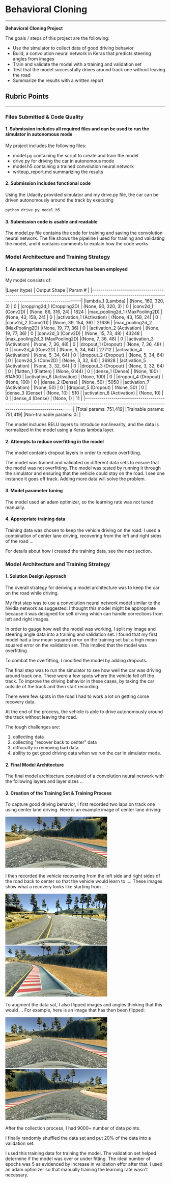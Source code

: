 # **Behavioral Cloning** 

---

**Behavioral Cloning Project**

The goals / steps of this project are the following:
* Use the simulator to collect data of good driving behavior
* Build, a convolution neural network in Keras that predicts steering angles from images
* Train and validate the model with a training and validation set
* Test that the model successfully drives around track one without leaving the road
* Summarize the results with a written report


[//]: # (Image References)

[image2]: ./examples/center_2018_06_11_16_55_56_353.jpg "Center lane driving"
[image3]: ./examples/center_2018_06_12_11_50_27_781.jpg "Recovery Image"
[image5]: ./examples/center_2018_06_11_19_22_31_834.jpg "Recovery Image"
[image6]: ./examples/center_2018_06_11_16_55_56_353.jpg "Normal Image"
[image7]: ./examples/flipped.jpg "Flipped Image"

## Rubric Points

---
### Files Submitted & Code Quality

#### 1. Submission includes all required files and can be used to run the simulator in autonomous mode

My project includes the following files:
* model.py containing the script to create and train the model
* drive.py for driving the car in autonomous mode
* model.h5 containing a trained convolution neural network 
* writeup_report.md summarizing the results

#### 2. Submission includes functional code
Using the Udacity provided simulator and my drive.py file, the car can be driven autonomously around the track by executing 
```sh
python drive.py model.h5
```

#### 3. Submission code is usable and readable

The model.py file contains the code for training and saving the convolution neural network. The file shows the pipeline I used for training and validating the model, and it contains comments to explain how the code works.

### Model Architecture and Training Strategy

#### 1. An appropriate model architecture has been employed

My model consists of:

|Layer (type)                                     |                  Output Shape                                     |           Param #                |
|------------------------------------------------------------------------------------------------------------------------------------------------------|
|lambda_1 (Lambda)                                     |             (None, 160, 320, 3)                                     |    0                      |
|cropping2d_1 (Cropping2D)                                     |     (None, 90, 320, 3)                                     |     0                      |
|conv2d_1 (Conv2D)                                     |             (None, 86, 316, 24)                                     |    1824                   |
|max_pooling2d_1 (MaxPooling2D)                                     |(None, 43, 158, 24)                                     |    0                      |
|activation_1 (Activation)                                     |     (None, 43, 158, 24)                                     |    0                      |
|conv2d_2 (Conv2D)                                     |             (None, 39, 154, 36)                                     |    21636                  |
|max_pooling2d_2 (MaxPooling2D)                                     |(None, 19, 77, 36)                                     |     0                      |
|activation_2 (Activation)                                     |     (None, 19, 77, 36)                                     |     0                      |
|conv2d_3 (Conv2D)                                     |             (None, 15, 73, 48)                                     |     43248                  |
|max_pooling2d_3 (MaxPooling2D)                                     |(None, 7, 36, 48)                                     |      0                      |
|activation_3 (Activation)                                     |     (None, 7, 36, 48)                                     |      0                      |
|dropout_1 (Dropout)                                     |           (None, 7, 36, 48)                                     |      0                      |
|conv2d_4 (Conv2D)                                     |             (None, 5, 34, 64)                                     |      27712                  |
|activation_4 (Activation)                                     |     (None, 5, 34, 64)                                     |      0                      |
|dropout_2 (Dropout)                                     |           (None, 5, 34, 64)                                     |      0                      |
|conv2d_5 (Conv2D)                                     |             (None, 3, 32, 64)                                     |      36928                  |
|activation_5 (Activation)                                     |     (None, 3, 32, 64)                                     |      0                      |
|dropout_3 (Dropout)                                     |           (None, 3, 32, 64)                                     |      0                      |
|flatten_1 (Flatten)                                     |           (None, 6144)                                     |           0                      |
|dense_1 (Dense)                                     |               (None, 100)                                     |            614500                 |
|activation_6 (Activation)                                     |     (None, 100)                                     |            0                      |
|dropout_4 (Dropout)                                     |           (None, 100)                                     |            0                      |
|dense_2 (Dense)                                     |               (None, 50)                                     |             5050                   |
|activation_7 (Activation)                                     |     (None, 50)                                     |             0                      |
|dropout_5 (Dropout)                                     |           (None, 50)                                     |             0                      |
|dense_3 (Dense)                                     |               (None, 10)                                     |             510                    |
|activation_8 (Activation)                                     |     (None, 10)                                     |             0                      |
|dense_4 (Dense)                                     |               (None, 1)                                     |              11                     |
|------------------------------------------------------------------------------------------------------------------------------------------------------|
|Total params: 751,419|
|Trainable params: 751,419|
|Non-trainable params: 0|
|


The model includes RELU layers to introduce nonlinearity, and the data is normalized in the model using a Keras lambda layer.

#### 2. Attempts to reduce overfitting in the model

The model contains dropout layers in order to reduce overfitting.

The model was trained and validated on different data sets to ensure that the model was not overfitting. The model was tested by running it through the simulator and ensuring that the vehicle could stay on the road. I see one instance it goes off track. Adding more data will solve the problem.

#### 3. Model parameter tuning

The model used an adam optimizer, so the learning rate was not tuned manually.

#### 4. Appropriate training data

Training data was chosen to keep the vehicle driving on the road. I used a combination of center lane driving, recovering from the left and right sides of the road ... 

For details about how I created the training data, see the next section. 

### Model Architecture and Training Strategy

#### 1. Solution Design Approach

The overall strategy for deriving a model architecture was to keep the car on the road while driving.

My first step was to use a convolution neural network model similar to the Nvidia network as suggested. I thought this model might be appropriate because it was designed for self drving which can handle corrections from left and right images.

In order to gauge how well the model was working, I split my image and steering angle data into a training and validation set. I found that my first model had a low mean squared error on the training set but a high mean squared error on the validation set. This implied that the model was overfitting. 

To combat the overfitting, I modified the model by adding dropouts.

The final step was to run the simulator to see how well the car was driving around track one. There were a few spots where the vehicle fell off the track. To improve the driving behavior in these cases, by taking the car outside of the track and then start recording.

There were few spots in the road I had to work a lot on getting corse recovery data.

At the end of the process, the vehicle is able to drive autonomously around the track without leaving the road.

The tough challenges are:
1. collecting data
2. collecting "recover back to center" data
3. diffuculty in removing bad data
4. ability to get good driving data when we run the car in simulator mode.

#### 2. Final Model Architecture

The final model architecture consisted of a convolution neural network with the following layers and layer sizes ...


#### 3. Creation of the Training Set & Training Process

To capture good driving behavior, I first recorded two laps on track one using center lane driving. Here is an example image of center lane driving:

![alt text][image2]

I then recorded the vehicle recovering from the left side and right sides of the road back to center so that the vehicle would learn to .... These images show what a recovery looks like starting from ... :

![alt text][image3]
![alt text][image5]


To augment the data sat, I also flipped images and angles thinking that this would ... For example, here is an image that has then been flipped:

![alt text][image6]
![alt text][image7]


After the collection process, I had 9000+ number of data points. 

I finally randomly shuffled the data set and put 20% of the data into a validation set. 

I used this training data for training the model. The validation set helped determine if the model was over or under fitting. The ideal number of epochs was 5 as evidenced by increase in validation effor after that. I used an adam optimizer so that manually training the learning rate wasn't necessary.
